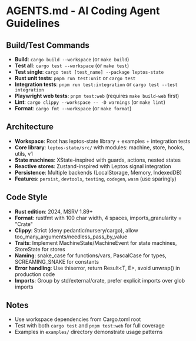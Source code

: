 # AGENTS.md - AI Coding Agent Guidelines

## Build/Test Commands
- **Build**: `cargo build --workspace` (or `make build`)
- **Test all**: `cargo test --workspace` (or `make test`)  
- **Test single**: `cargo test [test_name] --package leptos-state`
- **Rust unit tests**: `pnpm run test:unit` or `cargo test`
- **Integration tests**: `pnpm run test:integration` or `cargo test --test integration`
- **Playwright web tests**: `pnpm test:web` (requires `make build-web` first)
- **Lint**: `cargo clippy --workspace -- -D warnings` (or `make lint`)
- **Format**: `cargo fmt --workspace` (or `make format`)

## Architecture
- **Workspace**: Root has leptos-state library + examples + integration tests
- **Core library**: `leptos-state/src/` with modules: machine, store, hooks, utils, v1
- **State machines**: XState-inspired with guards, actions, nested states
- **Reactive stores**: Zustand-inspired with Leptos signal integration
- **Persistence**: Multiple backends (LocalStorage, Memory, IndexedDB)
- **Features**: `persist`, `devtools`, `testing`, `codegen`, `wasm` (use sparingly)

## Code Style
- **Rust edition**: 2024, MSRV 1.89+
- **Format**: rustfmt with 100 char width, 4 spaces, imports_granularity = "Crate"
- **Clippy**: Strict (deny pedantic/nursery/cargo), allow too_many_arguments/needless_pass_by_value
- **Traits**: Implement MachineState/MachineEvent for state machines, StoreState for stores
- **Naming**: snake_case for functions/vars, PascalCase for types, SCREAMING_SNAKE for constants
- **Error handling**: Use thiserror, return Result<T, E>, avoid unwrap() in production code
- **Imports**: Group by std/external/crate, prefer explicit imports over glob imports

## Notes
- Use workspace dependencies from Cargo.toml root
- Test with both `cargo test` and `pnpm test:web` for full coverage
- Examples in `examples/` directory demonstrate usage patterns

